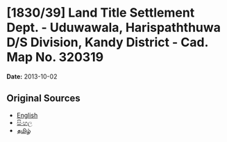 # [1830/39] Land Title Settlement Dept. - Uduwawala, Harispaththuwa D/S Division, Kandy District - Cad. Map No. 320319

**Date:** 2013-10-02

## Original Sources

- [English](https://documents.gov.lk/view/extra-gazettes/2013/10/1830-39_E.pdf)
- [සිංහල](https://documents.gov.lk/view/extra-gazettes/2013/10/1830-39_S.pdf)
- [தமிழ்](https://documents.gov.lk/view/extra-gazettes/2013/10/1830-39_T.pdf)
